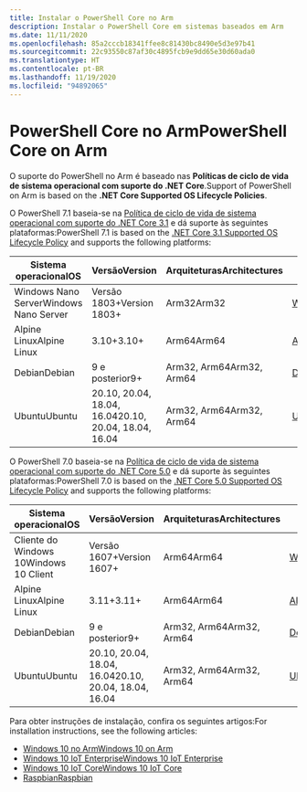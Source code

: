 ```yaml
---
title: Instalar o PowerShell Core no Arm
description: Instalar o PowerShell Core em sistemas baseados em Arm
ms.date: 11/11/2020
ms.openlocfilehash: 85a2cccb18341ffee8c81430bc8490e5d3e97b41
ms.sourcegitcommit: 22c93550c87af30c4895fcb9e9dd65e30d60ada0
ms.translationtype: HT
ms.contentlocale: pt-BR
ms.lasthandoff: 11/19/2020
ms.locfileid: "94892065"
---
```

# <a name="powershell-core-on-arm"></a><span data-ttu-id="6feae-103">PowerShell Core no Arm</span><span class="sxs-lookup"><span data-stu-id="6feae-103">PowerShell Core on Arm</span></span>

<span data-ttu-id="6feae-104">O suporte do PowerShell no Arm é baseado nas **Políticas de ciclo de vida de sistema operacional com suporte do .NET Core**.</span><span class="sxs-lookup"><span data-stu-id="6feae-104">Support of PowerShell on Arm is based on the **.NET Core Supported OS Lifecycle Policies**.</span></span>

<span data-ttu-id="6feae-105">O PowerShell 7.1 baseia-se na [Política de ciclo de vida de sistema operacional com suporte do .NET Core 3.1](https://github.com/dotnet/core/blob/master/release-notes/3.1/3.1-supported-os.md) e dá suporte às seguintes plataformas:</span><span class="sxs-lookup"><span data-stu-id="6feae-105">PowerShell 7.1 is based on the [.NET Core 3.1 Supported OS Lifecycle Policy](https://github.com/dotnet/core/blob/master/release-notes/3.1/3.1-supported-os.md) and supports the following platforms:</span></span>

|         <span data-ttu-id="6feae-106">Sistema operacional</span><span class="sxs-lookup"><span data-stu-id="6feae-106">OS</span></span>          |          <span data-ttu-id="6feae-107">Versão</span><span class="sxs-lookup"><span data-stu-id="6feae-107">Version</span></span>           | <span data-ttu-id="6feae-108">Arquiteturas</span><span class="sxs-lookup"><span data-stu-id="6feae-108">Architectures</span></span> |          <span data-ttu-id="6feae-109">Ciclo de vida</span><span class="sxs-lookup"><span data-stu-id="6feae-109">Lifecycle</span></span>           |
| ------------------- | -------------------------- | ------------- | ---------------------------- |
| <span data-ttu-id="6feae-110">Windows Nano Server</span><span class="sxs-lookup"><span data-stu-id="6feae-110">Windows Nano Server</span></span> | <span data-ttu-id="6feae-111">Versão 1803+</span><span class="sxs-lookup"><span data-stu-id="6feae-111">Version 1803+</span></span>              | <span data-ttu-id="6feae-112">Arm32</span><span class="sxs-lookup"><span data-stu-id="6feae-112">Arm32</span></span>         | <span data-ttu-id="6feae-113">[Windows][Windows-lifecycle]</span><span class="sxs-lookup"><span data-stu-id="6feae-113">[Windows][Windows-lifecycle]</span></span> |
| <span data-ttu-id="6feae-114">Alpine Linux</span><span class="sxs-lookup"><span data-stu-id="6feae-114">Alpine Linux</span></span>        | <span data-ttu-id="6feae-115">3.10+</span><span class="sxs-lookup"><span data-stu-id="6feae-115">3.10+</span></span>                      | <span data-ttu-id="6feae-116">Arm64</span><span class="sxs-lookup"><span data-stu-id="6feae-116">Arm64</span></span>         | <span data-ttu-id="6feae-117">[Alpine][Alpine-lifecycle]</span><span class="sxs-lookup"><span data-stu-id="6feae-117">[Alpine][Alpine-lifecycle]</span></span>   |
| <span data-ttu-id="6feae-118">Debian</span><span class="sxs-lookup"><span data-stu-id="6feae-118">Debian</span></span>              | <span data-ttu-id="6feae-119">9 e posterior</span><span class="sxs-lookup"><span data-stu-id="6feae-119">9+</span></span>                         | <span data-ttu-id="6feae-120">Arm32, Arm64</span><span class="sxs-lookup"><span data-stu-id="6feae-120">Arm32, Arm64</span></span>  | <span data-ttu-id="6feae-121">[Debian][Debian-lifecycle]</span><span class="sxs-lookup"><span data-stu-id="6feae-121">[Debian][Debian-lifecycle]</span></span>   |
| <span data-ttu-id="6feae-122">Ubuntu</span><span class="sxs-lookup"><span data-stu-id="6feae-122">Ubuntu</span></span>              | <span data-ttu-id="6feae-123">20.10, 20.04, 18.04, 16.04</span><span class="sxs-lookup"><span data-stu-id="6feae-123">20.10, 20.04, 18.04, 16.04</span></span> | <span data-ttu-id="6feae-124">Arm32, Arm64</span><span class="sxs-lookup"><span data-stu-id="6feae-124">Arm32, Arm64</span></span>  | <span data-ttu-id="6feae-125">[Ubuntu][Ubuntu-lifecycle]</span><span class="sxs-lookup"><span data-stu-id="6feae-125">[Ubuntu][Ubuntu-lifecycle]</span></span>   |

<span data-ttu-id="6feae-126">O PowerShell 7.0 baseia-se na [Política de ciclo de vida de sistema operacional com suporte do .NET Core 5.0](https://github.com/dotnet/core/blob/master/release-notes/5.0/5.0-supported-os.md) e dá suporte às seguintes plataformas:</span><span class="sxs-lookup"><span data-stu-id="6feae-126">PowerShell 7.0 is based on the [.NET Core 5.0 Supported OS Lifecycle Policy](https://github.com/dotnet/core/blob/master/release-notes/5.0/5.0-supported-os.md) and supports the following platforms:</span></span>

|        <span data-ttu-id="6feae-127">Sistema operacional</span><span class="sxs-lookup"><span data-stu-id="6feae-127">OS</span></span>         |          <span data-ttu-id="6feae-128">Versão</span><span class="sxs-lookup"><span data-stu-id="6feae-128">Version</span></span>           | <span data-ttu-id="6feae-129">Arquiteturas</span><span class="sxs-lookup"><span data-stu-id="6feae-129">Architectures</span></span> |          <span data-ttu-id="6feae-130">Ciclo de vida</span><span class="sxs-lookup"><span data-stu-id="6feae-130">Lifecycle</span></span>           |
| ----------------- | -------------------------- | ------------- | ---------------------------- |
| <span data-ttu-id="6feae-131">Cliente do Windows 10</span><span class="sxs-lookup"><span data-stu-id="6feae-131">Windows 10 Client</span></span> | <span data-ttu-id="6feae-132">Versão 1607+</span><span class="sxs-lookup"><span data-stu-id="6feae-132">Version 1607+</span></span>              | <span data-ttu-id="6feae-133">Arm64</span><span class="sxs-lookup"><span data-stu-id="6feae-133">Arm64</span></span>         | <span data-ttu-id="6feae-134">[Windows][Windows-lifecycle]</span><span class="sxs-lookup"><span data-stu-id="6feae-134">[Windows][Windows-lifecycle]</span></span> |
| <span data-ttu-id="6feae-135">Alpine Linux</span><span class="sxs-lookup"><span data-stu-id="6feae-135">Alpine Linux</span></span>      | <span data-ttu-id="6feae-136">3.11+</span><span class="sxs-lookup"><span data-stu-id="6feae-136">3.11+</span></span>                      | <span data-ttu-id="6feae-137">Arm64</span><span class="sxs-lookup"><span data-stu-id="6feae-137">Arm64</span></span>         | <span data-ttu-id="6feae-138">[Alpine][Alpine-lifecycle]</span><span class="sxs-lookup"><span data-stu-id="6feae-138">[Alpine][Alpine-lifecycle]</span></span>   |
| <span data-ttu-id="6feae-139">Debian</span><span class="sxs-lookup"><span data-stu-id="6feae-139">Debian</span></span>            | <span data-ttu-id="6feae-140">9 e posterior</span><span class="sxs-lookup"><span data-stu-id="6feae-140">9+</span></span>                         | <span data-ttu-id="6feae-141">Arm32, Arm64</span><span class="sxs-lookup"><span data-stu-id="6feae-141">Arm32, Arm64</span></span>  | <span data-ttu-id="6feae-142">[Debian][Debian-lifecycle]</span><span class="sxs-lookup"><span data-stu-id="6feae-142">[Debian][Debian-lifecycle]</span></span>   |
| <span data-ttu-id="6feae-143">Ubuntu</span><span class="sxs-lookup"><span data-stu-id="6feae-143">Ubuntu</span></span>            | <span data-ttu-id="6feae-144">20.10, 20.04, 18.04, 16.04</span><span class="sxs-lookup"><span data-stu-id="6feae-144">20.10, 20.04, 18.04, 16.04</span></span> | <span data-ttu-id="6feae-145">Arm32, Arm64</span><span class="sxs-lookup"><span data-stu-id="6feae-145">Arm32, Arm64</span></span>  | <span data-ttu-id="6feae-146">[Ubuntu][Ubuntu-lifecycle]</span><span class="sxs-lookup"><span data-stu-id="6feae-146">[Ubuntu][Ubuntu-lifecycle]</span></span>   |

[Windows-lifecycle]: https://support.microsoft.com/help/13853/windows-lifecycle-fact-sheet
[Alpine-lifecycle]: https://wiki.alpinelinux.org/wiki/Alpine_Linux:Releases
[Debian-lifecycle]: https://wiki.debian.org/DebianReleases
[Ubuntu-lifecycle]: https://wiki.ubuntu.com/Releases

<span data-ttu-id="6feae-147">Para obter instruções de instalação, confira os seguintes artigos:</span><span class="sxs-lookup"><span data-stu-id="6feae-147">For installation instructions, see the following articles:</span></span>

- [<span data-ttu-id="6feae-148">Windows 10 no Arm</span><span class="sxs-lookup"><span data-stu-id="6feae-148">Windows 10 on Arm</span></span>](installing-powershell-core-on-windows.md#installing-the-zip-package)
- [<span data-ttu-id="6feae-149">Windows 10 IoT Enterprise</span><span class="sxs-lookup"><span data-stu-id="6feae-149">Windows 10 IoT Enterprise</span></span>](installing-powershell-core-on-windows.md#deploying-on-windows-10-iot-enterprise)
- [<span data-ttu-id="6feae-150">Windows 10 IoT Core</span><span class="sxs-lookup"><span data-stu-id="6feae-150">Windows 10 IoT Core</span></span>](installing-powershell-core-on-windows.md#deploying-on-windows-10-iot-core)
- [<span data-ttu-id="6feae-151">Raspbian</span><span class="sxs-lookup"><span data-stu-id="6feae-151">Raspbian</span></span>](installing-powershell-core-on-linux.md#raspbian)
